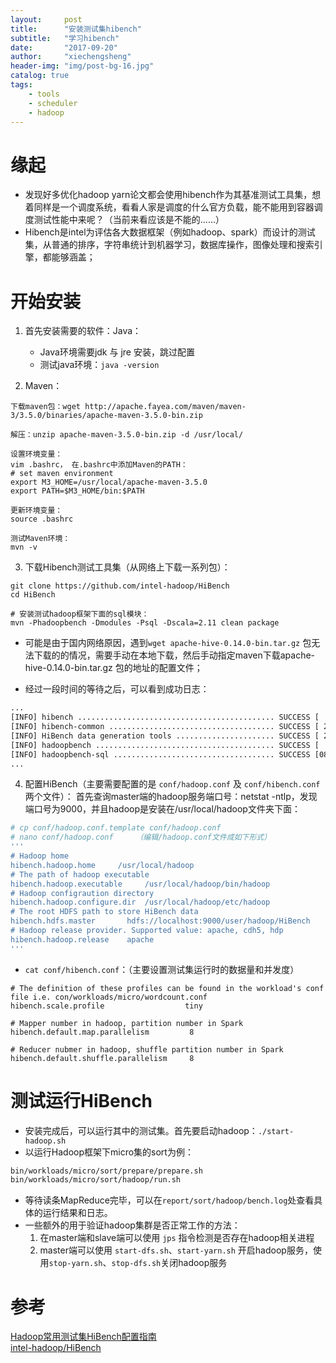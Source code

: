 ```yaml
---
layout:     post
title:      "安装测试集hibench"
subtitle:   "学习hibench"
date:       "2017-09-20"
author:     "xiechengsheng"
header-img: "img/post-bg-16.jpg"
catalog: true
tags:
    - tools
    - scheduler
    - hadoop
---
```


# 缘起
- 发现好多优化hadoop yarn论文都会使用hibench作为其基准测试工具集，想着同样是一个调度系统，看看人家是调度的什么官方负载，能不能用到容器调度测试性能中来呢？（当前来看应该是不能的......）
- Hibench是intel为评估各大数据框架（例如hadoop、spark）而设计的测试集，从普通的排序，字符串统计到机器学习，数据库操作，图像处理和搜索引擎，都能够涵盖；

# 开始安装
1. 首先安装需要的软件：Java：
    - Java环境需要jdk 与 jre 安装，跳过配置
    - 测试java环境：`java -version`

2. Maven：
```
下载maven包：wget http://apache.fayea.com/maven/maven-3/3.5.0/binaries/apache-maven-3.5.0-bin.zip

解压：unzip apache-maven-3.5.0-bin.zip -d /usr/local/

设置环境变量：
vim .bashrc， 在.bashrc中添加Maven的PATH：
# set maven environment
export M3_HOME=/usr/local/apache-maven-3.5.0
export PATH=$M3_HOME/bin:$PATH

更新环境变量：
source .bashrc

测试Maven环境：
mvn -v
```

3. 下载Hibench测试工具集（从网络上下载一系列包）：
```
git clone https://github.com/intel-hadoop/HiBench
cd HiBench

# 安装测试hadoop框架下面的sql模块：
mvn -Phadoopbench -Dmodules -Psql -Dscala=2.11 clean package
```

- 可能是由于国内网络原因，遇到`wget apache-hive-0.14.0-bin.tar.gz` 包无法下载的的情况，需要手动在本地下载，然后手动指定maven下载apache-hive-0.14.0-bin.tar.gz 包的地址的配置文件；

- 经过一段时间的等待之后，可以看到成功日志：
```sh
...
[INFO] hibench ............................................ SUCCESS [  0.328 s]
[INFO] hibench-common ..................................... SUCCESS [ 22.319 s]
[INFO] HiBench data generation tools ...................... SUCCESS [ 20.008 s]
[INFO] hadoopbench ........................................ SUCCESS [  0.005 s]
[INFO] hadoopbench-sql .................................... SUCCESS [08:14 min]
...
```

4. 配置HiBench（主要需要配置的是 `conf/hadoop.conf` 及 `conf/hibench.conf` 两个文件）：
首先查询master端的hadoop服务端口号：netstat -ntlp，发现端口号为9000，并且hadoop是安装在/usr/local/hadoop文件夹下面：
```sh
# cp conf/hadoop.conf.template conf/hadoop.conf
# nano conf/hadoop.conf     （编辑/hadoop.conf文件成如下形式）
'''
# Hadoop home
hibench.hadoop.home     /usr/local/hadoop
# The path of hadoop executable
hibench.hadoop.executable     /usr/local/hadoop/bin/hadoop
# Hadoop configraution directory
hibench.hadoop.configure.dir  /usr/local/hadoop/etc/hadoop
# The root HDFS path to store HiBench data
hibench.hdfs.master       hdfs://localhost:9000/user/hadoop/HiBench
# Hadoop release provider. Supported value: apache, cdh5, hdp
hibench.hadoop.release    apache
'''
```

- `cat conf/hibench.conf`：（主要设置测试集运行时的数据量和并发度）
```
# The definition of these profiles can be found in the workload's conf file i.e. con/workloads/micro/wordcount.conf
hibench.scale.profile                  tiny

# Mapper number in hadoop, partition number in Spark
hibench.default.map.parallelism         8

# Reducer nubmer in hadoop, shuffle partition number in Spark
hibench.default.shuffle.parallelism     8
```

# 测试运行HiBench
- 安装完成后，可以运行其中的测试集。首先要启动hadoop：`./start-hadoop.sh`
- 以运行Hadoop框架下micro集的sort为例：
```sh
bin/workloads/micro/sort/prepare/prepare.sh
bin/workloads/micro/sort/hadoop/run.sh
```
- 等待读条MapReduce完毕，可以在`report/sort/hadoop/bench.log`处查看具体的运行结果和日志。
- 一些额外的用于验证hadoop集群是否正常工作的方法：
    1. 在master端和slave端可以使用 `jps` 指令检测是否存在hadoop相关进程
    2. master端可以使用 `start-dfs.sh`、`start-yarn.sh` 开启hadoop服务，使用`stop-yarn.sh`、`stop-dfs.sh`关闭hadoop服务

# 参考
[Hadoop常用测试集HiBench配置指南](https://kimihe.github.io/2017/05/11/Hadoop%E5%B8%B8%E7%94%A8%E6%B5%8B%E8%AF%95%E9%9B%86HiBench%E9%85%8D%E7%BD%AE%E6%8C%87%E5%8D%97/)        
[intel-hadoop/HiBench](https://github.com/intel-hadoop/HiBench/wiki)        